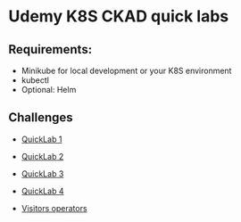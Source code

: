 # Udemy K8S CKAD quick labs

## Requirements:

- Minikube for local development or your K8S environment
- kubectl
- Optional: Helm

## Challenges

- [QuickLab 1](./exercise1/challenge.md)
- [QuickLab 2](./exercise2/challenge.md)
- [QuickLab 3](./exercise3/challenge.md)
- [QuickLab 4](./exercise4/challenge.md)
  
- [Visitors operators](./operators/visitors_dashboard/challenge.md)
